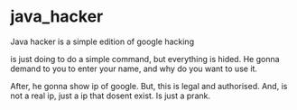 # java_hacker
Java hacker is a simple edition of google hacking

is just doing to do a simple command, but everything is hided.
He gonna demand to you to enter your name, and why do you want to use it.

After, he gonna show ip of google. But, this is legal and authorised. And, is not a real ip, just a ip that dosent exist.
Is just a prank.
